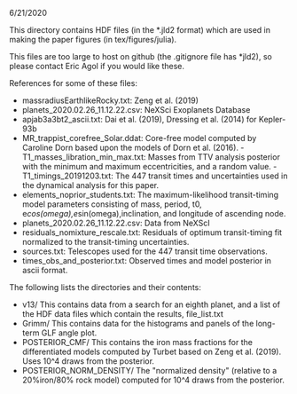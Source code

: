 
6/21/2020

This directory contains HDF files (in the *.jld2 format) which
are used in making the paper figures (in tex/figures/julia).

This files are too large to host on github (the .gitignore file
has *jld2), so please contact Eric Agol if you would like these.

References for some of these files:

- massradiusEarthlikeRocky.txt:  Zeng et al. (2019)
- planets_2020.02.26_11.12.22.csv: NeXSci Exoplanets Database
- apjab3a3bt2_ascii.txt: Dai et al. (2019), Dressing et al. (2014) for Kepler-93b
- MR_trappist_corefree_Solar.ddat: Core-free model computed by Caroline Dorn
   based upon the models of Dorn et al. (2016).
-T1_masses_libration_min_max.txt: Masses from TTV analysis posterior with
  the minimum and maximum eccentricities, and a random value.
-T1_timings_20191203.txt:  The 447 transit times and uncertainties used
  in the dynamical analysis for this paper.
- elements_noprior_students.txt:  The maximum-likelihood transit-timing model
  parameters consisting of mass, period, t0, e*cos(omega),e*sin(omega),inclination,
  and longitude of ascending node.
- planets_2020.02.26_11.12.22.csv: Data from NeXScI
- residuals_nomixture_rescale.txt: Residuals of optimum transit-timing fit normalized
  to the transit-timing uncertainties.
- sources.txt: Telescopes used for the 447 transit time observations.
- times_obs_and_posterior.txt:  Observed times and model posterior in ascii format.

The following lists the directories and their contents:

- v13/  This contains data from a search for an eighth planet, and a list of the
   HDF data files which contain the results, file_list.txt
- Grimm/ This contains data for the histograms and panels of the long-term GLF
   angle plot.
- POSTERIOR_CMF/ This contains the iron mass fractions for the differentiated
   models computed by Turbet based on Zeng et al. (2019).  Uses 10^4 draws
   from the posterior.
- POSTERIOR_NORM_DENSITY/ The "normalized density" (relative to a 20%iron/80% rock
   model) computed for 10^4 draws from the posterior.
